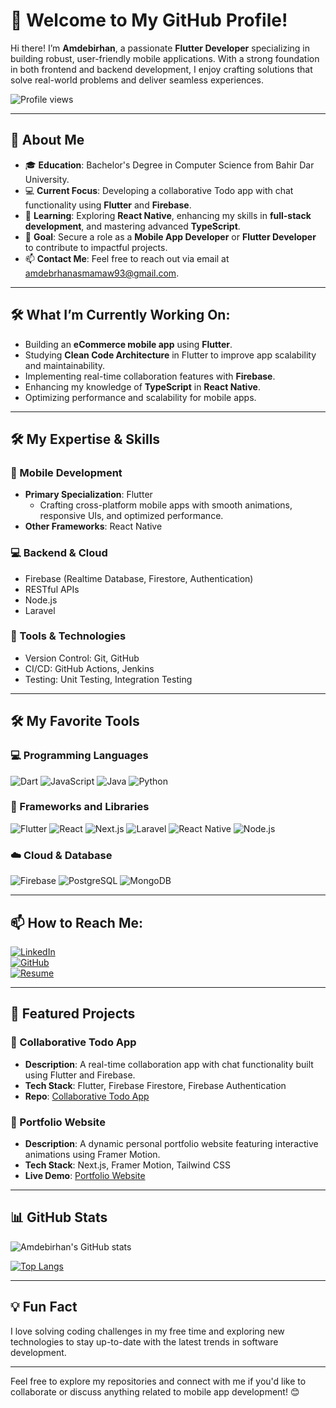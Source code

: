 # 👋 Welcome to My GitHub Profile!

Hi there! I’m **Amdebirhan**, a passionate **Flutter Developer** specializing in building robust, user-friendly mobile applications. With a strong foundation in both frontend and backend development, I enjoy crafting solutions that solve real-world problems and deliver seamless experiences.

![Profile views](https://komarev.com/ghpvc/?username=amde-asme-prog&color=green)

---

## 💬 About Me

- 🎓 **Education**: Bachelor's Degree in Computer Science from Bahir Dar University.
- 💻 **Current Focus**: Developing a collaborative Todo app with chat functionality using **Flutter** and **Firebase**.
- 🌱 **Learning**: Exploring **React Native**, enhancing my skills in **full-stack development**, and mastering advanced **TypeScript**.
- 🚀 **Goal**: Secure a role as a **Mobile App Developer** or **Flutter Developer** to contribute to impactful projects.
- 📫 **Contact Me**: Feel free to reach out via email at [amdebrhanasmamaw93@gmail.com](mailto:amdebrhanasmamaw93@gmail.com).

---

## 🛠️ What I’m Currently Working On:

- Building an **eCommerce mobile app** using **Flutter**.
- Studying **Clean Code Architecture** in Flutter to improve app scalability and maintainability.
- Implementing real-time collaboration features with **Firebase**.
- Enhancing my knowledge of **TypeScript** in **React Native**.
- Optimizing performance and scalability for mobile apps.

---

## 🛠️ My Expertise & Skills

### 📱 Mobile Development
- **Primary Specialization**: Flutter
  - Crafting cross-platform mobile apps with smooth animations, responsive UIs, and optimized performance.
- **Other Frameworks**: React Native

### 💻 Backend & Cloud
- Firebase (Realtime Database, Firestore, Authentication)
- RESTful APIs
- Node.js
- Laravel

### 🧰 Tools & Technologies
- Version Control: Git, GitHub
- CI/CD: GitHub Actions, Jenkins
- Testing: Unit Testing, Integration Testing

---

## 🛠️ My Favorite Tools

### 💻 Programming Languages
![Dart](https://img.shields.io/badge/-Dart-0175C2?logo=dart&logoColor=white&style=flat-square) 
![JavaScript](https://img.shields.io/badge/-JavaScript-F7DF1E?logo=javascript&logoColor=black&style=flat-square) 
![Java](https://img.shields.io/badge/-Java-007396?logo=java&logoColor=white&style=flat-square) 
![Python](https://img.shields.io/badge/-Python-3776AB?logo=python&logoColor=white&style=flat-square) 

### 🧰 Frameworks and Libraries
![Flutter](https://img.shields.io/badge/-Flutter-02569B?logo=flutter&logoColor=white&style=flat-square) 
![React](https://img.shields.io/badge/-React-61DAFB?logo=react&logoColor=white&style=flat-square) 
![Next.js](https://img.shields.io/badge/-Next.js-000000?logo=nextdotjs&logoColor=white&style=flat-square)
![Laravel](https://img.shields.io/badge/-Laravel-FF2D20?logo=laravel&logoColor=white&style=flat-square) 
![React Native](https://img.shields.io/badge/-React%20Native-61DAFB?logo=react&logoColor=white&style=flat-square) 
![Node.js](https://img.shields.io/badge/-Node.js-339933?logo=nodedotjs&logoColor=white&style=flat-square) 

### ☁️ Cloud & Database
![Firebase](https://img.shields.io/badge/-Firebase-FFCA28?logo=firebase&logoColor=black&style=flat-square) 
![PostgreSQL](https://img.shields.io/badge/-PostgreSQL-336791?logo=postgresql&logoColor=white&style=flat-square) 
![MongoDB](https://img.shields.io/badge/-MongoDB-47A248?logo=mongodb&logoColor=white&style=flat-square) 

---

## 📫 How to Reach Me:

[![LinkedIn](https://img.shields.io/badge/-LinkedIn-0077B5?logo=linkedin&logoColor=white&style=flat-square)](https://linkedin.com/in/amdebirhan-asmamaw/)  
[![GitHub](https://img.shields.io/badge/-GitHub-181717?logo=github&logoColor=white&style=flat-square)](https://github.com/amde-asme-prog)  
[![Resume](https://img.shields.io/badge/-Resume-FF4500?logo=adobe-acrobat-reader&logoColor=white&style=flat-square)](https://yourresumelink.com)

---

## 📂 Featured Projects

### 🚀 Collaborative Todo App
- **Description**: A real-time collaboration app with chat functionality built using Flutter and Firebase.
- **Tech Stack**: Flutter, Firebase Firestore, Firebase Authentication
- **Repo**: [Collaborative Todo App](https://github.com/amde-asme-prog/todo-app)

### 🎨 Portfolio Website
- **Description**: A dynamic personal portfolio website featuring interactive animations using Framer Motion.
- **Tech Stack**: Next.js, Framer Motion, Tailwind CSS
- **Live Demo**: [Portfolio Website](https://amdebirhanasmamaw.netlify.app)

---

## 📊 GitHub Stats

![Amdebirhan's GitHub stats](https://github-readme-stats.vercel.app/api?username=amde-asme-prog&show_icons=true&theme=radical)

[![Top Langs](https://github-readme-stats.vercel.app/api/top-langs/?username=amde-asme-prog&layout=compact)](https://github.com/amde-asme-prog/github-readme-stats)

---

## 💡 Fun Fact
I love solving coding challenges in my free time and exploring new technologies to stay up-to-date with the latest trends in software development.

---

Feel free to explore my repositories and connect with me if you'd like to collaborate or discuss anything related to mobile app development! 😊
